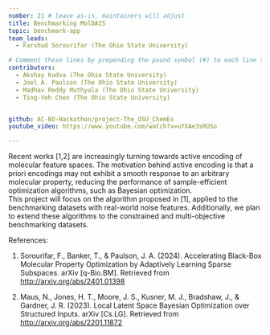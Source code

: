 ```yaml
---
number: 21 # leave as-is, maintainers will adjust
title: Benchmarking MolDAIS
topic: benchmark-app
team_leads:
  - Farshud Sorourifar (The Ohio State University)

# Comment these lines by prepending the pound symbol (#) to each line to hide these elements
contributors:
  - Akshay Kudva (The Ohio State University)
  - Joel A. Paulson (The Ohio State University)
  - Madhav Reddy Muthyala (The Ohio State University)
  - Ting-Yeh Chen (The Ohio State University)


github: AC-BO-Hackathon/project-The_OSU_ChemEs
youtube_video: https://www.youtube.com/watch?v=uYXAe3sRUSo

---
```


Recent works [1,2] are increasingly turning towards active encoding of molecular feature spaces. The motivation behind active encoding is that a priori encodings may not exhibit a smooth response to an arbitrary molecular property, reducing the performance of sample-efficient optimization algorithms, such as Bayesian optimization.    
This project will focus on the algorithm proposed in [1], applied to the benchmarking datasets with real-world noise features. Additionally, we plan to extend these algorithms to the constrained and multi-objective benchmarking datasets.

References:

1. Sorourifar, F., Banker, T., & Paulson, J. A. (2024). Accelerating Black-Box Molecular Property Optimization by Adaptively Learning Sparse Subspaces. arXiv [q-Bio.BM]. Retrieved from http://arxiv.org/abs/2401.01398

2. Maus, N., Jones, H. T., Moore, J. S., Kusner, M. J., Bradshaw, J., & Gardner, J. R. (2023). Local Latent Space Bayesian Optimization over Structured Inputs. arXiv [Cs.LG]. Retrieved from http://arxiv.org/abs/2201.11872
